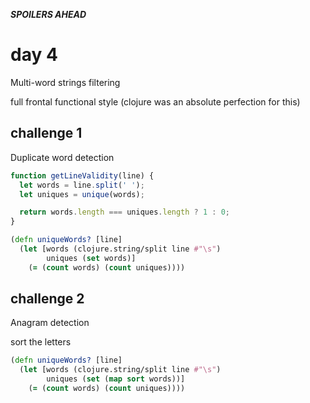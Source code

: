 ***SPOILERS AHEAD***

# day 4

Multi-word strings filtering

full frontal functional style (clojure was an absolute perfection for this)

## challenge 1

Duplicate word detection

```javascript
function getLineValidity(line) {
  let words = line.split(' ');
  let uniques = unique(words);

  return words.length === uniques.length ? 1 : 0;
}
```

```clojure
(defn uniqueWords? [line]
  (let [words (clojure.string/split line #"\s")
        uniques (set words)]
    (= (count words) (count uniques))))
```

## challenge 2

Anagram detection

sort the letters

```clojure
(defn uniqueWords? [line]
  (let [words (clojure.string/split line #"\s")
        uniques (set (map sort words))]
    (= (count words) (count uniques))))
```

